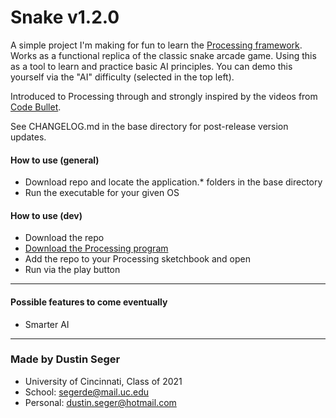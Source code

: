 # Snake v1.2.0

A simple project I'm making for fun to learn the [Processing framework](https://processing.org/). Works as a functional replica of the classic snake arcade game. Using this as a tool to learn and practice basic AI principles. You can demo this yourself via the "AI" difficulty (selected in the top left).

Introduced to Processing through and strongly inspired by the videos from [Code Bullet](https://www.youtube.com/channel/UC0e3QhIYukixgh5VVpKHH9Q/).

See CHANGELOG.md in the base directory for post-release version updates.

#### How to use (general)
- Download repo and locate the application.* folders in the base directory
- Run the executable for your given OS

#### How to use (dev)
- Download the repo
- [Download the Processing program](https://processing.org/download/)
- Add the repo to your Processing sketchbook and open
- Run via the play button

___

#### Possible features to come eventually
- Smarter AI

____
### Made by Dustin Seger
- University of Cincinnati, Class of 2021
- School: segerde@mail.uc.edu
- Personal: dustin.seger@hotmail.com
